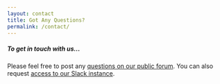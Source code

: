```yaml
---
layout: contact
title: Got Any Questions?
permalink: /contact/
---
```


##### To get in touch with us...

Please feel free to post any [questions on our public forum](https://forum.blockstack.org/).
You can also request [access to our Slack instance](https://docs.google.com/a/blockstack.com/forms/d/e/1FAIpQLSed5Mnu0G5ZMJdWs6cTO_8sTJfUVfe1sYL6WFDcD51_XuQkZw/viewform).
